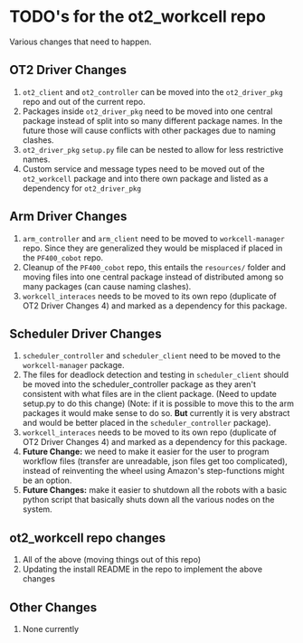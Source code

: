 # TODO's for the ot2_workcell repo
Various changes that need to happen. 

## OT2 Driver Changes 
1. `ot2_client` and `ot2_controller` can be moved into the `ot2_driver_pkg` repo and out of the current repo. 
2. Packages inside `ot2_driver_pkg` need to be moved into one central package instead of split into so many different package names. In the future those will cause conflicts with other packages due to naming clashes. 
3. `ot2_driver_pkg` `setup.py` file can be nested to allow for less restrictive names. 
4. Custom service and message types need to be moved out of the `ot2_workcell` package and into there own package and listed as a dependency for `ot2_driver_pkg`

## Arm Driver Changes 
1. `arm_controller` and `arm_client` need to be moved to `workcell-manager` repo. Since they are generalized they would be misplaced if placed in the `PF400_cobot` repo. 
2. Cleanup of the `PF400_cobot` repo, this entails the `resources/` folder and moving files into one central package instead of distributed among so many packages (can cause naming clashes). 
3. `workcell_interaces` needs to be moved to its own repo (duplicate of OT2 Driver Changes 4) and marked as a dependency for this package. 

## Scheduler Driver Changes 
1. `scheduler_controller` and `scheduler_client` need to be moved to the `workcell-manager` package. 
2. The files for deadlock detection and testing in `scheduler_client` should be moved into the scheduler_controller package as they aren't consistent with what files are in the client package. (Need to update setup.py to do this change) (Note: if it is possible to move this to the arm packages it would make sense to do so. **But** currently it is very abstract and would be better placed in the `scheduler_controller` package).
3. `workcell_interaces` needs to be moved to its own repo (duplicate of OT2 Driver Changes 4) and marked as a dependency for this package.
4. **Future Change:** we need to make it easier for the user to program workflow files (transfer are unreadable, json files get too complicated), instead of reinventing the wheel using Amazon's step-functions might be an option. 
5. **Future Changes:** make it easier to shutdown all the robots with a basic python script that basically shuts down all the various nodes on the system. 

## ot2_workcell repo changes 
1. All of the above (moving things out of this repo) 
2. Updating the install README in the repo to implement the above changes 

## Other Changes 
1. None currently 

 
